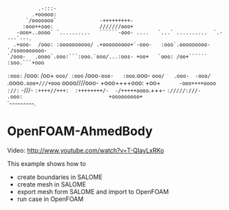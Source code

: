               .-:::-                                                              
            .+ooooo:                                                              
          `/ooooooo`              -+++++++++-                                     
         :ooo++ooo:               ///////ooo+                                     
       -ooo+..oooo` `..........   ``````-ooo- ....   `...` ..........  `.----`---.
      .+ooo-  /ooo: :oooooooooo/ .+ooooooooo+`-ooo-   :ooo`.ooooooooo-`/sooooooooo-
    `/ooo-   .oooo`.ooo:```:ooo.`ooo/...:oos- +oo+   `ooo: /oo+`````` :soo.```+ooo 
  `:ooo:`    /ooo: /oo+   `ooo/ :ooo`   /ooo`-ooo-   :ooo`.ooo-      `ooo/   .ooo- 
-ooo/`     .oooo`.ooo+///+ooo` oooo////ooo- +ooo++++ooo: +oo+`      -ooo++++oooo  
://:`       -///- `:++++//+++:  :++++++++/-  -/+++++oooo`.+++-       `://///:///-  
                                                   .ooo:                           
                                            +ooooooooo+`                           
                                            `---------.
   
# OpenFOAM-AhmedBody

Video: http://www.youtube.com/watch?v=T-QIayLxRKo

This example shows how to
* create boundaries in SALOME
* create mesh in SALOME
* export mesh form SALOME and import to OpenFOAM
* run case in OpenFOAM